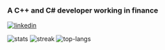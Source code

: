 ### A C++ and C# developer working in finance

[![linkedin](https://img.shields.io/badge/LinkedIn-0077B5?style=for-the-badge&logo=linkedin&logoColor=white)](https://linkedin.com/in/owen-burke)

![stats](https://github-readme-stats.vercel.app/api?username=burkeo&show_icons=true&locale=en&theme=dracula)     ![streak](https://github-readme-streak-stats.herokuapp.com/?user=burkeo&theme=dracula)
![top-langs](https://github-readme-stats.vercel.app/api/top-langs?username=burkeo&show_icons=true&locale=en&layout=compact&theme=dracula)
